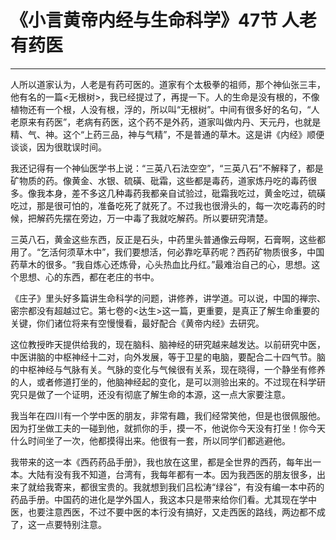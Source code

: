 # 《小言黄帝内经与生命科学》47节 人老有药医

------

人所以道家认为，人老是有药可医的。道家有个太极拳的祖师，那个神仙张三丰，他有名的一篇<无根树>，我已经提过了，再提一下。人的生命是没有根的，不像植物还有一个根，人没有根，浮的，所以叫“无根树”。中间有很多好的名句，“人老原来有药医”，老病有药医，这个药不是外药，道家叫做内丹、天元丹，也就是精、气、神。这个“上药三品，神与气精”，不是普通的草木。这是讲《内经》顺便谈谈，因为很耽误时间。

我还记得有一个神仙医学书上说：“三英八石法空空”，“三英八石”不解释了，都是矿物质的药。像黄金、水银、硫磺、砒霜，这些都是毒药，道家炼丹吃的毒药很多。像我本身，差不多这几种毒药我都亲自试验过，砒霜我吃过，黄金吃过，硫磺吃过，那是很可怕的，准备吃死了就死了。不过我也很滑头的，每一次吃毒药的时候，把解药先摆在旁边，万一中毒了我就吃解药。所以要研究清楚。

三英八石，黄金这些东西，反正是石头，中药里头普通像云母啊，石膏啊，这些都用了。“乞活何须草木中”，我们要想活，何必靠吃草药呢？西药矿物质很多，中国药草木的很多。“我自炼心还炼骨，心头热血比丹红。”最难治自己的心，思想。这个思想、心的东西，都在老庄的书中。

《庄子》里头好多篇讲生命科学的问题，讲修养，讲学道。可以说，中国的禅宗、密宗都没有超越过它。第七卷的<达生>这一篇，更重要，是真正了解生命重要的关键，你们诸位将来有空慢慢看，最好配合《黄帝内经》去研究。

这位教授昨天提供给我的，现在脑科、脑神经的研究越来越发达。以前研究中医，中医讲脑的中枢神经十二对，向外发展，等于卫星的电脑，要配合二十四气节。脑的中枢神经与气脉有关。气脉的变化与气候很有关系，现在晓得，一个静坐有修养的人，或者修道打坐的，他脑神经起的变化，是可以测验出来的。不过现在科学研究只是做了一个证明，还没有彻底了解生命的本源，这一点大家要注意。

我当年在四川有一个学中医的朋友，非常有趣，我们经常笑他，但是也很佩服他。因为打坐做工夫的一碰到他，就抓你的手，摸一不，他说你今天没有打坐！你今天什么时间坐了一次，他都摸得出来。他很有一套，所以同学们都逃避他。

我带来的这一本《西药药品手册》，我也放在这里，都是全世界的西药，每年出一本。大陆有没有我不知道，台湾有，我每年都有一本。因为我西医的朋友很多，出来了就给我寄来，都很宝贵的。我就想到我们吕松涛“绿谷”，有没有编一本中药的药品手册。中国药的进化是学外国人，我这本只是带来给你们看。尤其现在学中医，也要注意西医，不过不要中医的本行没有搞好，又走西医的路线，两边都不成了，这一点要特别注意。
